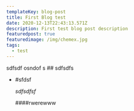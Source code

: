 ```yaml
---
templateKey: blog-post
title: First Blog test
date: 2020-12-13T22:43:13.571Z
description: First test blog post description
featuredpost: true
featuredimage: /img/chemex.jpg
tags:
  - test
---
```

sdfsdf osndof s ## sdfsdfs


* \#sfdsf

  *sdfsdfsf*

  \####rwerewww